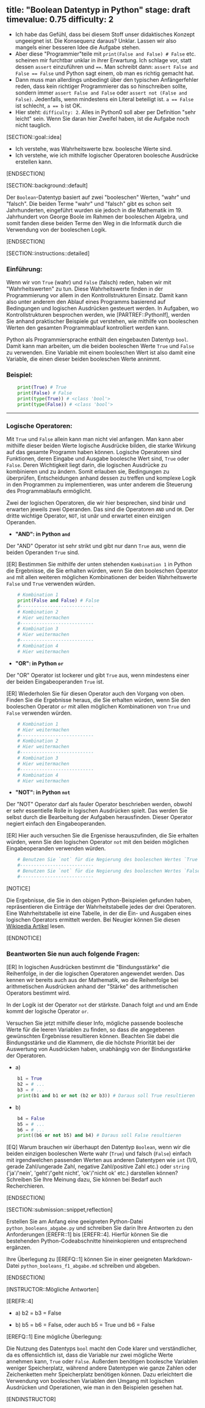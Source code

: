 title: "Boolean Datentyp in Python"
stage: draft 
timevalue: 0.75
difficulty: 2
---

- Ich habe das Gefühl, dass bei diesem Stoff unser didaktisches Konzept ungeeignet ist.
  Die Konsequenz daraus? Unklar. Lassen wir also mangels einer besseren Idee die Aufgabe stehen.
- Aber diese "Programmier"teile mit `print(False and False) # False` etc. scheinen mir
  furchtbar unklar in ihrer Erwartung.
  Ich schlage vor, statt dessen `assert` einzuführen und `==`. Man schreibt dann:
  `assert False and False == False` und Python sagt einem, ob man es richtig gemacht hat.
- Dann muss man allerdings unbedingt über den typischen Anfängerfehler reden,
  dass kein richtiger Programmierer das so hinschreiben sollte, sondern immer
  `assert False and False` oder `assert not (False and False)`.
  Jedenfalls, wenn mindestens ein Literal beteiligt ist. `a == False` ist schlecht, `a == b` ist OK.
- Hier steht: `difficulty: 2`. Alles in Python0 soll aber per Definition "sehr leicht" sein. 
  Wenn Sie daran hier Zweifel haben, ist die Aufgabe noch nicht tauglich.

[SECTION::goal::idea]

- Ich verstehe, was Wahrheitswerte bzw. boolesche Werte sind.
- Ich verstehe, wie ich mithilfe logischer Operatoren boolesche Ausdrücke erstellen kann.

[ENDSECTION]

[SECTION::background::default]

Der `Boolean`-Datentyp basiert auf zwei "booleschen" Werten, "wahr" und "falsch".
Die beiden Terme "wahr" und "falsch" gibt es schon seit Jahrhunderten,
eingeführt wurden sie jedoch in die Mathematik im 19. Jahrhundert von George Boole im Rahmen
der booleschen Algebra, und somit fanden diese beiden Terme den Weg in die Informatik durch
die Verwendung von der booleschen Logik.

[ENDSECTION]

[SECTION::instructions::detailed]

### Einführung:

Wenn wir von `True` (wahr) und `False` (falsch) reden, haben wir mit "Wahrheitswerten" zu tun.
Diese Wahrheitswerte finden in der Programmierung vor allem in den Kontrollstrukturen Einsatz.
Damit kann also unter anderem den Ablauf eines Programms basierend auf Bedingungen und
logischen Ausdrücken gesteuert werden.
In Aufgaben, wo Kontrollstrukturen besprochen werden, wie [PARTREF::PythonIf],
werden Sie anhand praktischer Beispiele gut verstehen,
wie mithilfe von booleschen Werten den gesamten Programmablauf kontrolliert werden kann. 

Python als Programmiersprache enthält den eingebauten Datentyp `bool`. Damit kann man arbeiten,
um die beiden booleschen Werte `True` und `False` zu verwenden.
Eine Variable mit einem booleschen Wert ist also damit eine Variable,
die einen dieser beiden booleschen Werte annimmt. 

### Beispiel:
```python
    print(True) # True
    print(False) # False
    print(type(True)) # <class 'bool'>
    print(type(False)) # <class 'bool'>
```
---
### Logische Operatoren:

Mit `True` und `False` allein kann man nicht viel anfangen.
Man kann aber mithilfe dieser beiden Werte logische Ausdrücke bilden,
die starke Wirkung auf das gesamte Programm haben können. 
Logische Operatoren sind Funktionen, deren Eingabe und Ausgabe boolesche Wert sind,
`True` oder `False`. Deren Wichtigkeit liegt darin,
die logischen Ausdrücke zu kombinieren und zu ändern.
Somit erlauben sie, Bedingungen zu überprüfen,
Entscheidungen anhand dessen zu treffen und komplexe Logik in den Programmen zu implementieren,
was unter anderem die Steuerung des Programmablaufs ermöglicht.

Zwei der logischen Operatoren, die wir hier besprechen,
sind binär und erwarten jeweils zwei Operanden.
Das sind die Operatoren `AND` und `OR`.
Der dritte wichtige Operator, `NOT`, ist unär und erwartet einen einzigen Operanden. 

- **"AND": in Python `and`**

Der "AND" Operator ist sehr strikt und gibt nur dann `True` aus,
wenn die beiden Operanden `True` sind. 

[ER] Bestimmen Sie mithilfe der unten stehenden `Kombination 1` in Python die Ergebnisse,
die Sie erhalten würden, wenn Sie den booleschen Operator `and` mit allen weiteren möglichen
Kombinationen der beiden Wahrheitswerte `False` und `True` verwenden würden.

```Python
    # Kombination 1
    print(False and False) # False
    #---------------------------
    # Kombination 2
    # Hier weitermachen 
    #---------------------------
    # Kombination 3
    # Hier weitermachen 
    #---------------------------
    # Kombination 4
    # Hier weitermachen
```

- **"OR": in Python `or`**

Der "OR" Operator ist lockerer und gibt `True` aus,
wenn mindestens einer der beiden Eingabeoperanden `True` ist.

[ER] Wiederholen Sie für diesen Operator auch den Vorgang von oben.
Finden Sie die Ergebnisse heraus, die Sie erhalten würden,
wenn Sie den booleschen Operator `or` mit allen möglichen Kombinationen
von `True` und `False` verwenden würden. 

```Python
    # Kombination 1
    # Hier weitermachen
    #---------------------------
    # Kombination 2
    # Hier weitermachen 
    #---------------------------
    # Kombination 3
    # Hier weitermachen 
    #---------------------------
    # Kombination 4
    # Hier weitermachen
```

- **"NOT": in Python `not`**

Der "NOT" Operator darf als fauler Operator beschrieben werden,
obwohl er sehr essentielle Rolle in logischen Ausdrücken spielt.
Das werden Sie selbst durch die Bearbeitung der Aufgaben herausfinden.
Dieser Operator negiert einfach den Eingabeoperanden.

[ER] Hier auch versuchen Sie die Ergenisse herauszufinden, die Sie erhalten würden,
wenn Sie den logischen Operator `not` mit den beiden möglichen Eingabeoperanden verwenden würden.

```Python
    # Benutzen Sie `not` für die Negierung des booleschen Wertes `True`:
    #---------------------------
    # Benutzen Sie `not` für die Negierung des booleschen Wertes `False`:
    #---------------------------
```

[NOTICE]

Die Ergebnisse, die Sie in den obigen Python-Beispielen gefunden haben,
repräsentieren die Einträge der Wahrheitstabelle jedes der drei Operatoren.
Eine Wahrheitstabelle ist eine Tabelle,
in der die Ein- und Ausgaben eines logischen Operators ermittelt werden.
Bei Neugier können Sie diesen [Wikipedia Artikel](https://de.wikipedia.org/wiki/Wahrheitstabelle)
lesen.

[ENDNOTICE]

### Beantworten Sie nun auch folgende Fragen:

[ER] In logischen Ausdrücken bestimmt die "Bindungsstärke" die Reihenfolge,
in der die logischen Operatoren angewendet werden. Das kennen wir bereits auch aus der Mathematik,
wo die Reihenfolge bei arithmetischen Ausdrücken anhand der "Stärke" des arithmetischen Operators
bestimmt wird.

In der Logik ist der Operator `not` der stärkste. Danach folgt `and` und am Ende
kommt der logische Operator `or`.

Versuchen Sie jetzt mithilfe dieser Info,
mögliche passende boolesche Werte für die leeren Variablen zu finden,
so dass die angegebenen gewünschten Ergebnisse resultieren können.
Beachten Sie dabei die Bindungsstärke und die Klammern,
die die höchste Priorität bei der Auswertung von Ausdrücken haben,
unabhängig von der Bindungsstärke der Operatoren.

- a)
```python
    b1 = True
    b2 = # ...
    b3 = # ...
    print(b1 and b1 or not (b2 or b3)) # Daraus soll True resultieren
```
- b)
```python
    b4 = False
    b5 = # ...
    b6 = # ...
    print((b6 or not b5) and b4) # Daraus soll False resultieren
```

[EQ] Warum brauchen wir überhaupt den Datentyp `Boolean`,
wenn wir die beiden einzigen booleschen Werte wahr (`True`) und falsch (`False`) einfach mit
irgendwelchen passenden Werten aus anderen Datentypen wie `int` (1/0, gerade Zahl/ungerade Zahl,
negative Zahl/positive Zahl etc.) oder `string` ('ja'/'nein', 'geht'/'geht nicht',
'ok'/'nicht ok' etc.) darstellen können? Schreiben Sie Ihre Meinung dazu, Sie können bei Bedarf
auch Recherchieren.

[ENDSECTION]

[SECTION::submission::snippet,reflection]

Erstellen Sie am Anfang eine geeigneten Python-Datei `python_booleans_abgabe.py` und schreiben Sie
darin Ihre Antworten zu den Anforderungen [EREFR::1] bis [EREFR::4]. Hierfür können Sie die
bestehenden Python-Codeabschnitte hineinkopieren und entsprechend ergänzen. 

Ihre Überlegung zu [EREFQ::1] können Sie in einer geeigneten Markdown-Datei
`python_booleans_f1_abgabe.md` schreiben und abgeben.

[ENDSECTION]

[INSTRUCTOR::Mögliche Antworten]

[EREFR::4]

- a) b2 = b3 = False

- b) b5 = b6 = False, oder auch b5 = True und b6 = False
 
[EREFQ::1] Eine mögliche Überlegung:

Die Nutzung des Datentyps `bool` macht den Code klarer und verständlicher,
da es offensichtlich ist, dass die Variable nur zwei mögliche Werte annehmen kann,
`True` oder `False`. Außerdem benötigen boolesche Variablen weniger Speicherplatz,
während andere Datentypen wie ganze Zahlen oder Zeichenketten mehr Speicherplatz benötigen können.
Dazu erleichtert die Verwendung von booleschen Variablen den Umgang mit logischen Ausdrücken und
Operationen, wie man in den Beispielen gesehen hat.

[ENDINSTRUCTOR]
